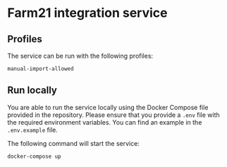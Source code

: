 # Farm21 integration service

## Profiles

The service can be run with the following profiles:

```
manual-import-allowed
```

## Run locally

You are able to run the service locally using the Docker Compose file provided in the repository. 
Please ensure that you provide a `.env` file with the required environment variables. 
You can find an example in the `.env.example` file.

The following command will start the service:

```
docker-compose up
```